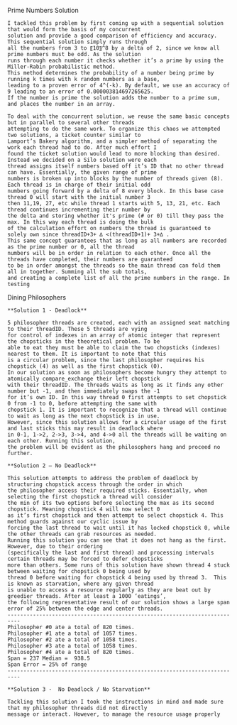 Prime Numbers Solution

    I tackled this problem by first coming up with a sequential solution that would form the basis of my concurrent
	solution and provide a good comparison of efficiency and accuracy. This sequential solution simply runs through
	all the numbers from 3 to 〖10〗^8 by a delta of 2, since we know all prime numbers must be odd. As the solution
	runs through each number it checks whether it’s a prime by using the Miller-Rabin probabilistic method.
	This method determines the probability of a number being prime by running k times with k random numbers as a base,
	leading to a proven error of 4^(-k). By default, we use an accuracy of 9 leading to an error of 0.000003814697265625.
	If the number is prime the solution adds the number to a prime sum, and places the number in an array.

    To deal with the concurrent solution, we reuse the same basic concepts but in parallel to several other threads
	attempting to do the same work. To organize this chaos we attempted two solutions, a ticket counter similar to
	Lamport’s Bakery algorithm, and a simpler method of separating the work each thread had to do. After much effort I
	found the ticket solution would lead to more blocking than desired. Instead we decided on a Silo solution were each
	thread assigns itself numbers based off it’s ID that no other thread can have. Essentially, the given range of prime
	numbers is broken up into blocks by the number of threads given (8). Each thread is in charge of their initial odd
	numbers going forward by a delta of 8 every block. In this base case thread 0 will start with the initial number 3
	then 11,19, 27, etc while thread 1 starts with 5, 13, 21, etc. Each thread continues incrementing their number by
	the delta and storing whether it's prime (# or 0) till they pass the max. In this way each thread is doing the bulk
	of the calculation effort on numbers the thread is guaranteed to solely own since threadID+3+ ∆ <(threadID+1)+ 3+∆ .
	This same concept guarantees that as long as all numbers are recorded as the prime number or 0, all the thread
	numbers will be in order in relation to each other. Once all the threads have completed, their numbers are guaranteed
	to be in order amongst the threads so the main thread can fold them all in together. Summing all the sub totals,
	and creating a complete list of all the prime numbers in the range. In testing

Dining Philosophers

    **Solution 1 - Deadlock**
    
	5 philosopher threads are created, each with an assigned seat matching to their threadID. These 5 threads are vying
	for control of indexes in an array of atomic integer that represent the chopsticks in the theoretical problem. To be
	able to eat they must be able to claim the two chopsticks (indexes) nearest to them. It is important to note that this
	is a circular problem, since the last philosopher requires his chopstick (4) as well as the first chopstick (0).
	In our solution as soon as philosophers become hungry they attempt to atomically compare_exchange their left chopstick
	with their threadID. The threads waits as long as it finds any other number but -1, and then immediately swaps the -1
	for it’s own ID. In this way thread 0 first attempts to set chopstick 0 from -1 to 0, before attempting the same with
	chopstick 1. It is important to recognize that a thread will continue to wait as long as the next chopstick is in use.
	However, since this solution allows for a circular usage of the first and last sticks this may result in deadlock where
	in 0-1, 1->2, 2->3, 3->4, and 4->0 all the threads will be waiting on each other. Running this solution,
	the problem will be evident as the philosophers hang and proceed no further.

    **Solution 2 – No Deadlock**
    
	This solution attempts to address the problem of deadlock by structuring chopstick access through the order in which
	the philosopher access their required sticks. Essentially, when selecting the first chopstick a thread will consider
	the min of its two options before selecting the max as its second chopstick. Meaning chopstick 4 will now select 0
	as it’s first chopstick and then attempt to select chopstick 4. This method guards against our cyclic issue by
	forcing the last thread to wait until it has locked chopstick 0, while the other threads can grab resources as needed.
	Running this solution you can see that it does not hang as the first. However, due to their ordering
	(specifically the last and first thread) and processing intervals certain threads may be forced to defer chopsticks
	more than others. Some runs of this solution have shown thread 4 stuck between waiting for chopstick 0 being used by
	thread 0 before waiting for chopstick 4 being used by thread 3.  This is known as starvation, where any given thread
	is unable to access a resource regularly as they are beat out by greedier threads. After at least a 1000 ‘eatings’,
	the following representative result of our solution shows a large span error of 25% between the edge and center threads.
	--------------------------------------------------------------------------
	Philosopher #0 ate a total of 820 times.
	Philosopher #1 ate a total of 1057 times.
	Philosopher #2 ate a total of 1058 times.
	Philosopher #3 ate a total of 1058 times.
	Philosopher #4 ate a total of 820 times.
	Span = 237 Median =  938.5 
	Span Error = 25% of range
	--------------------------------------------------------------------------

    **Solution 3 -  No Deadlock / No Starvation**
    
	Tackling this solution I took the instructions in mind and made sure that my philosopher threads did not directly
	message or interact. However, to manage the resource usage properly


